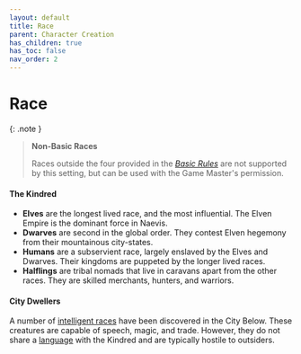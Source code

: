 ```yaml
---
layout: default
title: Race
parent: Character Creation
has_children: true
has_toc: false
nav_order: 2
---
```


# Race

{: .note }
> **Non-Basic Races**
> 
> Races outside the four provided in the _[Basic Rules](docs/more/DnD_BasicRules_2018.pdf)_ are not supported by this setting, but can be used with the Game Master's permission.

#### The Kindred

* **Elves** are the longest lived race, and the most influential. The Elven Empire is the dominant force in Naevis.
* **Dwarves** are second in the global order. They contest Elven hegemony from their mountainous city-states.
* **Humans** are a subservient race, largely enslaved by the Elves and Dwarves. Their kingdoms are puppeted by the longer lived races.
* **Halflings** are tribal nomads that live in caravans apart from the other races. They are skilled merchants, hunters, and warriors.

#### City Dwellers

A number of [intelligent races](../../the_frontier/city_dwellers/index) have been discovered in the City Below. These creatures are capable of speech, magic, and trade. However, they do not share a [language](../../more/languages/index) with the Kindred and are typically hostile to outsiders.

<!-- #### Subrace as Culture

A character's "race" reflects their species, while "subrace" describes their social caste.

For example, High Elves are born to noble bloodlines among their people. They receive comprehensive educations that include spellcraft and language arts, and this upbringing is reflected in their subrace traits.

Wood Elves are physically indistinguishable from High Elves but are born to insignificant lineages. Their upbringing entails a compulsory military service which is manifest in their subraces' higher movement speed, stealth, and perceptiveness. -->

<!-- #### Heritage

Naevis is a land where circumstances of birth strongly influence the trajectory of an individual's life. For many, adventuring is the only way to escape their destined lives as workers, nobles, or slaves.

| Nation                  | Description                                                                                                                                          |
| :---------------------- | :--------------------------------------------------------------------------------------------------------------------------------------------------- |
| **Elven Empire**        | Elves are the longest lived race, and most influential. The Elven Empire rules much of the known world.                                              |
| **Dwarven City States** | Dwarves are the second longest lived race. Their City States provide the sole opposition to the Elven Empire.                                        |
| **Halfling Caravans**   | Halflings are a nomadic people that live in winding caravans. They have no homeland, surviving through trade and mercenary work.                     |
| **Human Kingdoms**      | Humans are the misfortunate vassals of elves and dwarves. They live in kingdoms puppeted by the longer lived races, pawns in their ancient wargames. | -->



